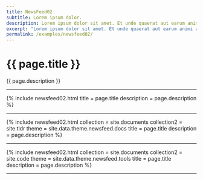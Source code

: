 ```yaml
---
title: NewsFeed02
subtitle: Lorem ipsum dolor.
description: Lorem ipsum dolor sit amet. Et unde quaerat aut earum animi aut explicabo saepe qui quibusdam accusamus ut velit asperiores vel natus temporibus. Qui sapiente saepe qui totam saepe est suscipit quia vel error provident cum omnis eius aut galisum rem nulla dolor? Qui internos voluptas est nulla odit est temporibus expedita eos quidem cumque. Ea voluptates eligendi quo rerum libero et molestiae harum vel fugit magni et cupiditate optio At quia consequuntur ut exercitationem laboriosam. Cum blanditiis voluptatibus At amet sunt At quia deleniti id quibusdam neque ut odio placeat.
excerpt: "Lorem ipsum dolor sit amet. Et unde quaerat aut earum animi aut explicabo saepe qui quibusdam accusamus ut velit asperiores vel natus temporibus."
permalink: /examples/newsfeed02/
---
```


<h1>{{ page.title }}</h1>
<p class = "text-justify">{{ page.description }}</p>
<hr/>

{% include newsfeed02.html  title = page.title 
                            description = page.description %}
<hr/>

{% include newsfeed02.html  collection = site.documents 
                            collection2 = site.tldr 
                            theme = site.data.theme.newsfeed.docs 
                            title = page.title 
                            description = page.description 
                            %}
<hr/>

{% include newsfeed02.html  collection = site.documents 
                            collection2 = site.code 
                             theme = site.data.theme.newsfeed.tools 
                            title = page.title 
                            description = page.description 
                            %}
<hr/>
